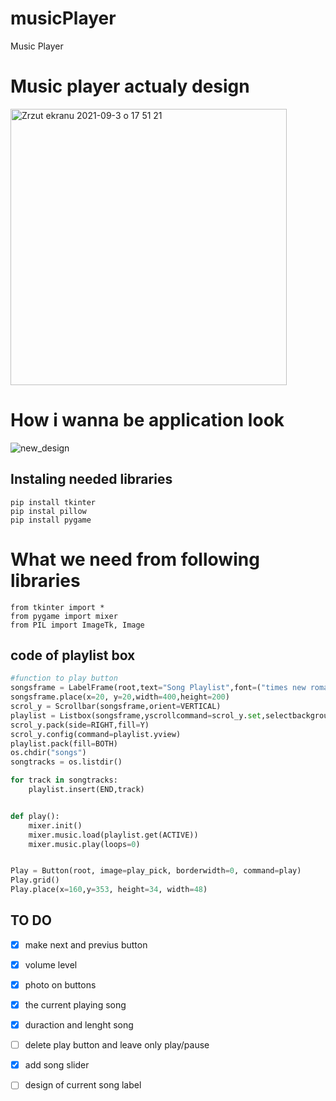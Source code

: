# musicPlayer
Music Player

# Music player actualy design

<img width="442" alt="Zrzut ekranu 2021-09-3 o 17 51 21" src="https://user-images.githubusercontent.com/76879087/132033387-097bff4f-3dda-4d0f-8991-ce12574e11fc.png">


# How i wanna be application look

![new_design](https://user-images.githubusercontent.com/76879087/132889944-282fc089-626b-4f3a-8b9b-feac06b42594.png)


## Instaling needed libraries
```
pip install tkinter
pip instal pillow
pip install pygame
```


# What we need from following libraries
```
from tkinter import *
from pygame import mixer
from PIL import ImageTk, Image
```


## code of playlist box
```Python
#function to play button
songsframe = LabelFrame(root,text="Song Playlist",font=("times new roman",15,"bold"),bg="grey",fg="white",bd=5,relief=GROOVE)
songsframe.place(x=20, y=20,width=400,height=200)
scrol_y = Scrollbar(songsframe,orient=VERTICAL)
playlist = Listbox(songsframe,yscrollcommand=scrol_y.set,selectbackground="gold",selectmode=SINGLE,font=("times new roman",12,"bold"),bg="silver",fg="navyblue",bd=5,relief=GROOVE)
scrol_y.pack(side=RIGHT,fill=Y)
scrol_y.config(command=playlist.yview)
playlist.pack(fill=BOTH)
os.chdir("songs")
songtracks = os.listdir()

for track in songtracks:
	playlist.insert(END,track)


def play():
	mixer.init()
	mixer.music.load(playlist.get(ACTIVE))
	mixer.music.play(loops=0)


Play = Button(root, image=play_pick, borderwidth=0, command=play)
Play.grid()
Play.place(x=160,y=353, height=34, width=48)
```



## TO DO

- [x] make next and previus button
- [x] volume level 
- [x] photo on buttons 
- [x] the current playing song
- [x] duraction and lenght song 
- [ ] delete play button and leave only play/pause
- [x] add song slider
- [ ] design of current song label



